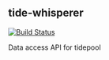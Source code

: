 ## tide-whisperer

[![Build Status](https://travis-ci.com/tidepool-org/tide-whisperer.png)](https://travis-ci.com/tidepool-org/tide-whisperer)

Data access API for tidepool
